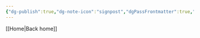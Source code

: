 ```yaml
---
{"dg-publish":true,"dg-note-icon":"signpost","dgPassFrontmatter":true,"noteIcon":"signpost","permalink":"/09-status-notes/por-fazer/","created":"2025-10-18T13:00:56.122+01:00","updated":"2025-10-25T17:05:29.711+01:00"}
---
```


[[Home\|Back home]]